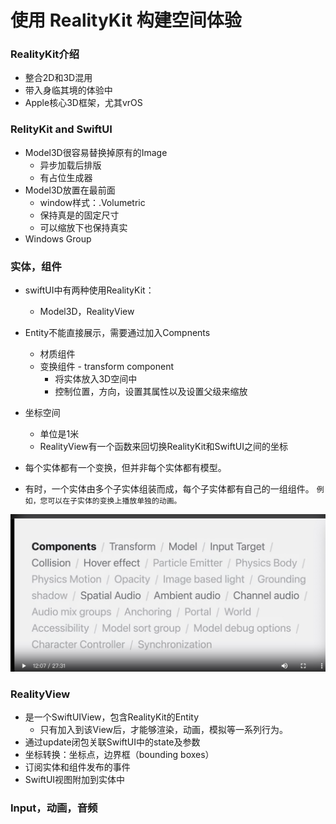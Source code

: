 # 使用 RealityKit 构建空间体验

### RealityKit介绍
* 整合2D和3D混用
* 带入身临其境的体验中
* Apple核心3D框架，尤其vrOS

### RelityKit and SwiftUI
* Model3D很容易替换掉原有的Image
	* 异步加载后排版
	* 有占位生成器
* Model3D放置在最前面
	* window样式：.Volumetric
	* 保持真是的固定尺寸
	* 可以缩放下也保持真实
* Windows Group


### 实体，组件
* swiftUI中有两种使用RealityKit：
	* Model3D，RealityView
* Entity不能直接展示，需要通过加入Compnents
	* 材质组件
	* 变换组件 - transform component
		* 将实体放入3D空间中
		* 控制位置，方向，设置其属性以及设置父级来缩放
* 坐标空间
	* 单位是1米
	* RealityView有一个函数来回切换RealityKit和SwiftUI之间的坐标

* 每个实体都有一个变换，但并非每个实体都有模型。
* 有时，一个实体由多个子实体组装而成，每个子实体都有自己的一组组件。
`例如，您可以在子实体的变换上播放单独的动画。`

![01](./imgs/Build_compnents.jpeg)

### RealityView
* 是一个SwiftUIView，包含RealityKit的Entity
	* 只有加入到该View后，才能够渲染，动画，模拟等一系列行为。
* 通过update闭包关联SwiftUI中的state及参数
* 坐标转换：坐标点，边界框（bounding boxes）
* 订阅实体和组件发布的事件
* SwiftUI视图附加到实体中


### Input，动画，音频

